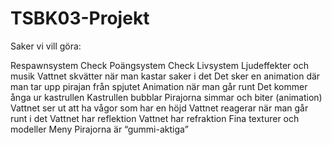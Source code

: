 # TSBK03-Projekt

Saker vi vill göra:

Respawnsystem Check
Poängsystem Check
Livsystem
Ljudeffekter och musik
Vattnet skvätter när man kastar saker i det
Det sker en animation där man tar upp pirajan från spjutet
Animation när man går runt
Det kommer ånga ur kastrullen
Kastrullen bubblar
Pirajorna simmar och biter (animation)
Vattnet ser ut att ha vågor som har en höjd
Vattnet reagerar när man går runt i det
Vattnet har reflektion
Vattnet har refraktion
Fina texturer och modeller
Meny
Pirajorna är “gummi-aktiga”
